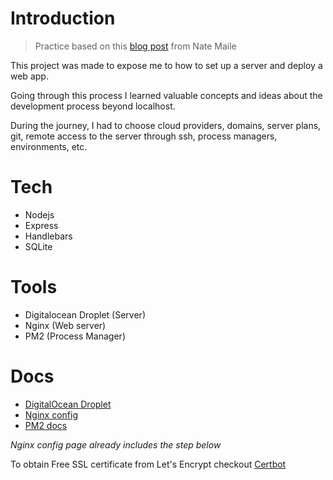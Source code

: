 # Introduction

> Practice based on this [blog post](https://github.com/npmaile/blog/blob/main/posts/2.%20How%20to%20get%20into%20software.md#7-write-a-website-from-scratch-and-host-it-on-a-server-somewhere) from Nate Maile

This project was made to expose me to how to set up a server and deploy a web app.

Going through this process I learned valuable concepts and ideas about the development process beyond localhost.

During the journey, I had to choose cloud providers, domains, server plans, git, remote access to the server through ssh, process managers, environments, etc.

# Tech
- Nodejs
- Express
- Handlebars
- SQLite

# Tools
- Digitalocean Droplet (Server)
- Nginx (Web server)
- PM2 (Process Manager)

# Docs
- [DigitalOcean Droplet](https://www.digitalocean.com/products/droplets)
- [Nginx config](https://www.digitalocean.com/community/tools/nginx)
- [PM2 docs](https://pm2.keymetrics.io/docs/usage/quick-start/)

*Nginx config page already includes the step below*

To obtain Free SSL certificate from Let's Encrypt checkout [Certbot](https://certbot.eff.org/instructions?ws=nginx&os=ubuntufocal)
